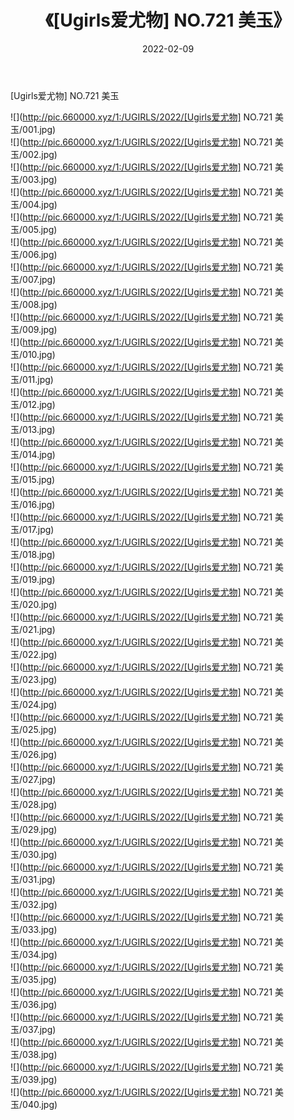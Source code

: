 ﻿---
layout: post
title:  《[Ugirls爱尤物] NO.721 美玉》
date:   2022-02-09
img: http://pic.660000.xyz/1:/UGIRLS/2022/[Ugirls爱尤物] NO.721 美玉/000.jpg
categories: [美女, 清纯, 唯美]
---

[Ugirls爱尤物] NO.721 美玉

 ![](http://pic.660000.xyz/1:/UGIRLS/2022/[Ugirls爱尤物] NO.721 美玉/001.jpg) <br>![](http://pic.660000.xyz/1:/UGIRLS/2022/[Ugirls爱尤物] NO.721 美玉/002.jpg) <br>![](http://pic.660000.xyz/1:/UGIRLS/2022/[Ugirls爱尤物] NO.721 美玉/003.jpg) <br>![](http://pic.660000.xyz/1:/UGIRLS/2022/[Ugirls爱尤物] NO.721 美玉/004.jpg) <br>![](http://pic.660000.xyz/1:/UGIRLS/2022/[Ugirls爱尤物] NO.721 美玉/005.jpg) <br>![](http://pic.660000.xyz/1:/UGIRLS/2022/[Ugirls爱尤物] NO.721 美玉/006.jpg) <br>![](http://pic.660000.xyz/1:/UGIRLS/2022/[Ugirls爱尤物] NO.721 美玉/007.jpg) <br>![](http://pic.660000.xyz/1:/UGIRLS/2022/[Ugirls爱尤物] NO.721 美玉/008.jpg) <br>![](http://pic.660000.xyz/1:/UGIRLS/2022/[Ugirls爱尤物] NO.721 美玉/009.jpg) <br>![](http://pic.660000.xyz/1:/UGIRLS/2022/[Ugirls爱尤物] NO.721 美玉/010.jpg) <br>![](http://pic.660000.xyz/1:/UGIRLS/2022/[Ugirls爱尤物] NO.721 美玉/011.jpg) <br>![](http://pic.660000.xyz/1:/UGIRLS/2022/[Ugirls爱尤物] NO.721 美玉/012.jpg) <br>![](http://pic.660000.xyz/1:/UGIRLS/2022/[Ugirls爱尤物] NO.721 美玉/013.jpg) <br>![](http://pic.660000.xyz/1:/UGIRLS/2022/[Ugirls爱尤物] NO.721 美玉/014.jpg) <br>![](http://pic.660000.xyz/1:/UGIRLS/2022/[Ugirls爱尤物] NO.721 美玉/015.jpg) <br>![](http://pic.660000.xyz/1:/UGIRLS/2022/[Ugirls爱尤物] NO.721 美玉/016.jpg) <br>![](http://pic.660000.xyz/1:/UGIRLS/2022/[Ugirls爱尤物] NO.721 美玉/017.jpg) <br>![](http://pic.660000.xyz/1:/UGIRLS/2022/[Ugirls爱尤物] NO.721 美玉/018.jpg) <br>![](http://pic.660000.xyz/1:/UGIRLS/2022/[Ugirls爱尤物] NO.721 美玉/019.jpg) <br>![](http://pic.660000.xyz/1:/UGIRLS/2022/[Ugirls爱尤物] NO.721 美玉/020.jpg) <br>![](http://pic.660000.xyz/1:/UGIRLS/2022/[Ugirls爱尤物] NO.721 美玉/021.jpg) <br>![](http://pic.660000.xyz/1:/UGIRLS/2022/[Ugirls爱尤物] NO.721 美玉/022.jpg) <br>![](http://pic.660000.xyz/1:/UGIRLS/2022/[Ugirls爱尤物] NO.721 美玉/023.jpg) <br>![](http://pic.660000.xyz/1:/UGIRLS/2022/[Ugirls爱尤物] NO.721 美玉/024.jpg) <br>![](http://pic.660000.xyz/1:/UGIRLS/2022/[Ugirls爱尤物] NO.721 美玉/025.jpg) <br>![](http://pic.660000.xyz/1:/UGIRLS/2022/[Ugirls爱尤物] NO.721 美玉/026.jpg) <br>![](http://pic.660000.xyz/1:/UGIRLS/2022/[Ugirls爱尤物] NO.721 美玉/027.jpg) <br>![](http://pic.660000.xyz/1:/UGIRLS/2022/[Ugirls爱尤物] NO.721 美玉/028.jpg) <br>![](http://pic.660000.xyz/1:/UGIRLS/2022/[Ugirls爱尤物] NO.721 美玉/029.jpg) <br>![](http://pic.660000.xyz/1:/UGIRLS/2022/[Ugirls爱尤物] NO.721 美玉/030.jpg) <br>![](http://pic.660000.xyz/1:/UGIRLS/2022/[Ugirls爱尤物] NO.721 美玉/031.jpg) <br>![](http://pic.660000.xyz/1:/UGIRLS/2022/[Ugirls爱尤物] NO.721 美玉/032.jpg) <br>![](http://pic.660000.xyz/1:/UGIRLS/2022/[Ugirls爱尤物] NO.721 美玉/033.jpg) <br>![](http://pic.660000.xyz/1:/UGIRLS/2022/[Ugirls爱尤物] NO.721 美玉/034.jpg) <br>![](http://pic.660000.xyz/1:/UGIRLS/2022/[Ugirls爱尤物] NO.721 美玉/035.jpg) <br>![](http://pic.660000.xyz/1:/UGIRLS/2022/[Ugirls爱尤物] NO.721 美玉/036.jpg) <br>![](http://pic.660000.xyz/1:/UGIRLS/2022/[Ugirls爱尤物] NO.721 美玉/037.jpg) <br>![](http://pic.660000.xyz/1:/UGIRLS/2022/[Ugirls爱尤物] NO.721 美玉/038.jpg) <br>![](http://pic.660000.xyz/1:/UGIRLS/2022/[Ugirls爱尤物] NO.721 美玉/039.jpg) <br>![](http://pic.660000.xyz/1:/UGIRLS/2022/[Ugirls爱尤物] NO.721 美玉/040.jpg) <br>